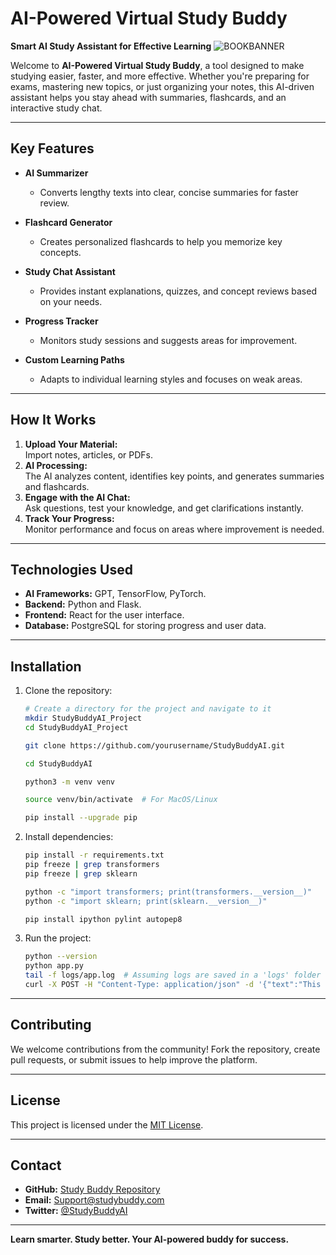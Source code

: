 # AI-Powered Virtual Study Buddy

**Smart AI Study Assistant for Effective Learning**
![BOOKBANNER](https://github.com/user-attachments/assets/bcd794d8-97c5-43a3-a47e-e364f15afea1)

Welcome to **AI-Powered Virtual Study Buddy**, a tool designed to make studying easier, faster, and more effective. Whether you're preparing for exams, mastering new topics, or just organizing your notes, this AI-driven assistant helps you stay ahead with summaries, flashcards, and an interactive study chat.

---

## Key Features

- **AI Summarizer**
  - Converts lengthy texts into clear, concise summaries for faster review.

- **Flashcard Generator**
  - Creates personalized flashcards to help you memorize key concepts.

- **Study Chat Assistant**
  - Provides instant explanations, quizzes, and concept reviews based on your needs.

- **Progress Tracker**
  - Monitors study sessions and suggests areas for improvement.

- **Custom Learning Paths**
  - Adapts to individual learning styles and focuses on weak areas.

---

## How It Works

1. **Upload Your Material:**  
   Import notes, articles, or PDFs.
2. **AI Processing:**  
   The AI analyzes content, identifies key points, and generates summaries and flashcards.
3. **Engage with the AI Chat:**  
   Ask questions, test your knowledge, and get clarifications instantly.
4. **Track Your Progress:**  
   Monitor performance and focus on areas where improvement is needed.

---

## Technologies Used

- **AI Frameworks:** GPT, TensorFlow, PyTorch.
- **Backend:** Python and Flask.
- **Frontend:** React for the user interface.
- **Database:** PostgreSQL for storing progress and user data.

---

## Installation

1. Clone the repository:
   ```bash
   # Create a directory for the project and navigate to it
   mkdir StudyBuddyAI_Project
   cd StudyBuddyAI_Project

   git clone https://github.com/yourusername/StudyBuddyAI.git

   cd StudyBuddyAI

   python3 -m venv venv

   source venv/bin/activate  # For MacOS/Linux

   pip install --upgrade pip
   ```
2. Install dependencies:
   ```bash
   pip install -r requirements.txt
   pip freeze | grep transformers
   pip freeze | grep sklearn

   python -c "import transformers; print(transformers.__version__)"
   python -c "import sklearn; print(sklearn.__version__)"

   pip install ipython pylint autopep8
   ```
3. Run the project:
   ```bash
   python --version
   python app.py
   tail -f logs/app.log  # Assuming logs are saved in a 'logs' folder
   curl -X POST -H "Content-Type: application/json" -d '{"text":"This is a test input"}' http://127.0.0.1:5000/summarize
   ```

---

## Contributing

We welcome contributions from the community! Fork the repository, create pull requests, or submit issues to help improve the platform.

---

## License

This project is licensed under the [MIT License](LICENSE).

---

## Contact

- **GitHub:** [Study Buddy Repository](https://github.com/DanielMiller2000/AI-StudyBuddy)
- **Email:** Support@studybuddy.com  
- **Twitter:** [@StudyBuddyAI](https://twitter.com/StudyBuddyAI)  

---

**Learn smarter. Study better. Your AI-powered buddy for success.**
